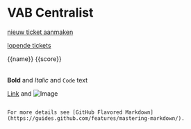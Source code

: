 # VAB Centralist

[nieuw ticket aanmaken](nieuwticket.md)

[lopende tickets](tester.html)

<script>
$(document).ready(function(){

var json = [{"name": "name1","score":"30"},{"name": "name2","score":"50"}];
//while running this code the template will be appended in your div with json data
$("#tbody").jPut({
    jsonData:json,
    //ajax_url:"youfile.json",  if you want to call from a json file
    name:"tbody_template",
});

});
</script>   

<div jput="tbody_template">
 <tr>
  <td>{{name}}</td>
  <td>{{score}}</td>
 </tr>
</div>

<table>
 <tbody id="tbody">
 </tbody>
</table>

**Bold** and _Italic_ and `Code` text

[Link](url) and ![Image](src)
```

For more details see [GitHub Flavored Markdown](https://guides.github.com/features/mastering-markdown/).

